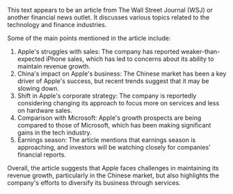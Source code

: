 This text appears to be an article from The Wall Street Journal (WSJ) or another financial news outlet. It discusses various topics related to the technology and finance industries.

Some of the main points mentioned in the article include:

1. Apple's struggles with sales: The company has reported weaker-than-expected iPhone sales, which has led to concerns about its ability to maintain revenue growth.
2. China's impact on Apple's business: The Chinese market has been a key driver of Apple's success, but recent trends suggest that it may be slowing down.
3. Shift in Apple's corporate strategy: The company is reportedly considering changing its approach to focus more on services and less on hardware sales.
4. Comparison with Microsoft: Apple's growth prospects are being compared to those of Microsoft, which has been making significant gains in the tech industry.
5. Earnings season: The article mentions that earnings season is approaching, and investors will be watching closely for companies' financial reports.

Overall, the article suggests that Apple faces challenges in maintaining its revenue growth, particularly in the Chinese market, but also highlights the company's efforts to diversify its business through services.